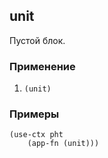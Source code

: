 ## unit
Пустой блок.

### Применение

1. `(unit)`

### Примеры

```
(use-ctx pht
    (app-fn (unit)))
```